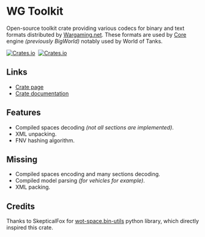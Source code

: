 # WG Toolkit
Open-source toolkit crate providing various codecs for binary and text formats distributed by [Wargaming.net](https://wargaming.net/). These formats are used by [Core](https://wotencore.net/) engine *(previously BigWorld)* notably used by World of Tanks.

[![Crates.io](https://img.shields.io/crates/v/wg-toolkit?style=flat-square)](https://crates.io/crates/wg-toolkit)&nbsp;&nbsp;[![Crates.io](https://img.shields.io/crates/d/wg-toolkit?style=flat-square)](https://crates.io/crates/wg-toolkit)

## Links
- [Crate page](https://crates.io/crates/wg-toolkit)
- [Crate documentation](https://docs.rs/wg-toolkit)

## Features
- Compiled spaces decoding *(not all sections are implemented)*.
- XML unpacking.
- FNV hashing algorithm.

## Missing
- Compiled spaces encoding and many sections decoding.
- Compiled model parsing *(for vehicles for example)*.
- XML packing.

## Credits
Thanks to SkepticalFox for [wot-space.bin-utils](https://bitbucket.org/SkepticalFox/wot-space.bin-utils/src/master/) python library, which directly inspired this crate.
